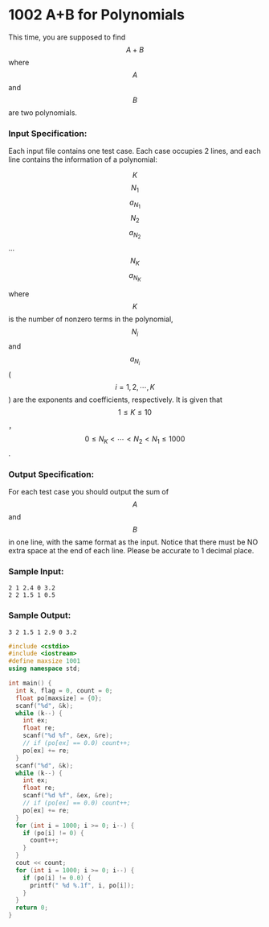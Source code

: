 # 1002 A+B for Polynomials
This time, you are supposed to find $$A+B$$ where $$A$$ and $$B$$ are two polynomials.

### Input Specification:

Each input file contains one test case. Each case occupies 2 lines, and each line contains the information of a polynomial: 

$$K$$ $$N_1$$ $$a_{N_1}$$ $$N_2$$ $$a_{N_2}$$ ... $$N_K$$ $$a_{N_K}$$

where $$K$$ is the number of nonzero terms in the polynomial, $$N_i$$ and $$a_{N_i}$$ ($$i=1, 2, \cdots , K$$) are the exponents and coefficients, respectively. It is given that $$1 \le K \le 10$$，$$0 \le N_K < \cdots < N_2 < N_1 \le 1000$$.

### Output Specification:

For each test case you should output the sum of $$A$$ and $$B$$ in one line, with the same format as the input. Notice that there must be NO extra space at the end of each line. Please be accurate to 1 decimal place.

### Sample Input:
```in
2 1 2.4 0 3.2
2 2 1.5 1 0.5
```

### Sample Output:
```out
3 2 1.5 1 2.9 0 3.2
```
```cpp
#include <cstdio>
#include <iostream>
#define maxsize 1001
using namespace std;

int main() {
  int k, flag = 0, count = 0;
  float po[maxsize] = {0};
  scanf("%d", &k);
  while (k--) {
    int ex;
    float re;
    scanf("%d %f", &ex, &re);
    // if (po[ex] == 0.0) count++;
    po[ex] += re;
  }
  scanf("%d", &k);
  while (k--) {
    int ex;
    float re;
    scanf("%d %f", &ex, &re);
    // if (po[ex] == 0.0) count++;
    po[ex] += re;
  }
  for (int i = 1000; i >= 0; i--) {
    if (po[i] != 0) {
      count++;
    }
  }
  cout << count;
  for (int i = 1000; i >= 0; i--) {
    if (po[i] != 0.0) {
      printf(" %d %.1f", i, po[i]);
    }
  }
  return 0;
}
```